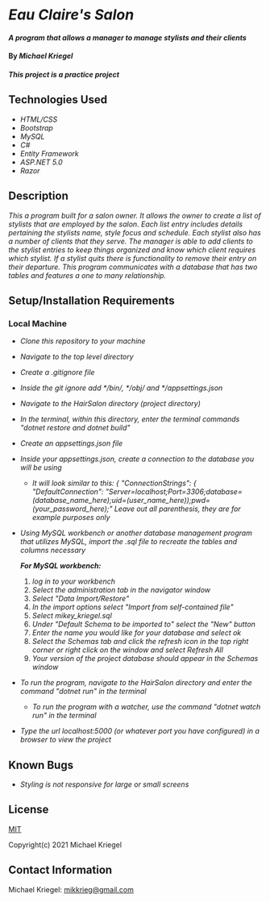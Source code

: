 # _Eau Claire's Salon_

#### _A program that allows a manager to manage stylists and their clients_

#### By _**Michael Kriegel**_

##### This project is a practice project

## Technologies Used

* _HTML/CSS_
* _Bootstrap_
* _MySQL_
* _C#_
* _Entity Framework_
* _ASP.NET 5.0_
* _Razor_

## Description

_This a program built for a salon owner. It allows the owner to create a list of stylists that are employed by the salon. Each list entry includes details pertaining the stylists name, style focus and schedule. Each stylist also has a number of clients that they serve. The manager is able to add clients to the stylist entries to keep things organized and know which client requires which stylist. If a stylist quits there is functionality to remove their entry on their departure. This program communicates with a database that has two tables and features a one to many relationship._

## Setup/Installation Requirements

### Local Machine
* _Clone this repository to your machine_
* _Navigate to the top level directory_
* _Create a .gitignore file_
* _Inside the git ignore add */bin/, */obj/ and */appsettings.json_
* _Navigate to the HairSalon directory (project directory)_
* _In the terminal, within this directory, enter the terminal commands "dotnet restore and dotnet build"_
* _Create an appsettings.json file_
* _Inside your appsettings.json, create a connection to the database you will be using_
  * _It will look similar to this: { "ConnectionStrings": { "DefaultConnection": "Server=localhost;Port=3306;database=(database_name_here);uid=(user_name_here));pwd=(your_password_here);" Leave out all parenthesis, they are for example purposes only_
* _Using MySQL workbench or another database management program that utilizes MySQL, import the .sql file to recreate the tables and columns necessary_

  _**For MySQL workbench:**_ 
  1. _log in to your workbench_
  2. _Select the administration tab in the navigator window_
  3. _Select "Data Import/Restore"_
  4. _In the import options select "Import from self-contained file"_
  5. _Select mikey_kriegel.sql_
  6. _Under "Default Schema to be imported to" select the "New" button_
  7. _Enter the name you would like for your database and select ok_
  8. _Select the Schemas tab and click the refresh icon in the top right corner or right click on the window and select Refresh All_
  9. _Your version of the project database should appear in the Schemas window_
* _To run the program, navigate to the HairSalon directory and enter the command "dotnet run" in the terminal_
  * _To run the program with a watcher, use the command "dotnet watch run" in the terminal_
* _Type the url localhost:5000 (or whatever port you have configured) in a browser to view the project_


## Known Bugs

* _Styling is not responsive for large or small screens_

## License

[MIT](https://opensource.org/licenses/MIT)

Copyright(c) 2021 Michael Kriegel

## Contact Information

Michael Kriegel: mikkrieg@gmail.com
